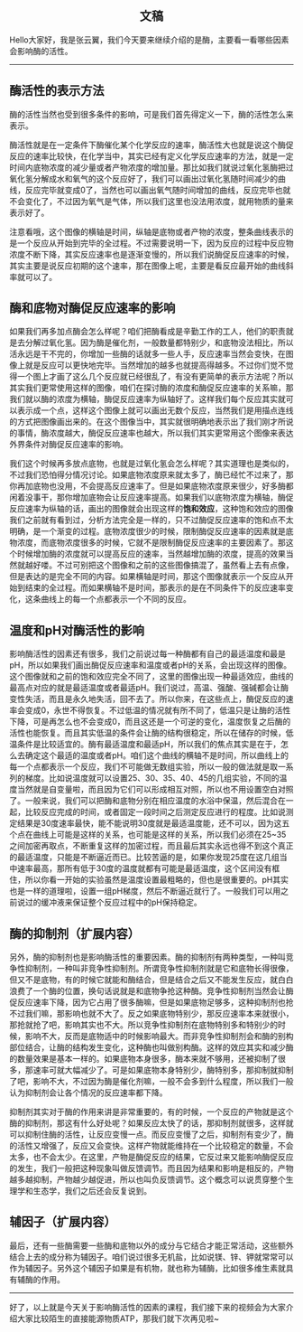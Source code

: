 <h2 align = "center">文稿</h2>

Hello大家好，我是张云翼，我们今天要来继续介绍的是酶，主要看一看哪些因素会影响酶的活性。

---

## 酶活性的表示方法

酶的活性当然也受到很多条件的影响，可是我们首先得定义一下，酶的活性怎么来表示。

酶活性就是在一定条件下酶催化某个化学反应的速率，酶活性大也就是说这个酶促反应的速率比较快，在化学当中，其实已经有定义化学反应速率的方法，就是一定时间内底物浓度的减少量或者产物浓度的增加量。那比如我们就说过氧化氢酶把过氧化氢分解成水和氧气的这个反应好了，我们可以画出过氧化氢随时间减少的曲线，反应完毕就变成0了，当然也可以画出氧气随时间增加的曲线，反应完毕也就不会变化了，不过因为氧气是气体，所以我们这里也没法用浓度，就用物质的量来表示好了。

注意看哦，这个图像的横轴是时间，纵轴是底物或者产物的浓度，整条曲线表示的是一个反应从开始到完毕的全过程。不过需要说明一下，因为反应的过程中反应物浓度不断下降，其实反应速率也是逐渐变慢的，所以我们说酶促反应速率的时候，其实主要是说反应初期的这个速率，那在图像上呢，主要是看反应最开始的曲线斜率就可以了。

## 酶和底物对酶促反应速率的影响

如果我们再多加点酶会怎么样呢？咱们把酶看成是辛勤工作的工人，他们的职责就是去分解过氧化氢。因为酶是催化剂，一般数量都特别少，和底物没法相比，所以活永远是干不完的，你增加一些酶的话就多一些人手，反应速率当然会变快，在图像上就是反应可以更快地完毕。当然增加的越多也就提高得越多。不过你们觉不觉得一个图上才画了这么几个反应就已经很乱了，有没有更简单的表示方法呢？所以其实我们更常使用这样的图像，咱们在探讨酶的浓度和酶促反应速率的关系嘛，那我们就以酶的浓度为横轴，酶促反应速率为纵轴好了。这样我们每个反应其实就可以表示成一个点，这样这个图像上就可以画出无数个反应，当然我们是用描点连线的方式把图像画出来的。在这个图像当中，其实就很明确地表示出了我们刚才所说的事情，酶浓度越大，酶促反应速率也越大，所以我们其实更常用这个图像来表达外界条件对酶促反应速率的影响。

我们这个时候再多放点底物，也就是过氧化氢会怎么样呢？其实道理也是类似的，不过我们恐怕得分情况讨论。如果底物浓度原来就太多了，酶已经忙不过来了，那你再加底物也没用，不会提高反应速率了。但是如果底物浓度原来很少，好多酶都闲着没事干，那你增加底物会让反应速率提高。如果我们以底物浓度为横轴，酶促反应速率为纵轴的话，画出的图像就会出现这样的**饱和效应**，这种饱和效应的图像我们之前就有看到过，分析方法完全是一样的，只不过酶促反应速率的饱和点不太明确，是一个渐变的过程。底物浓度很少的时候，限制酶促反应速率的因素就是底物浓度，而底物浓度很多的时候，它就不是限制酶促反应速率的主要因素了。那这个时候增加酶的浓度就可以提高反应的速率，当然越增加酶的浓度，提高的效果当然就越好喽。不过可别把这个图像和之前的这些图像搞混了，虽然看上去有点像，但是表达的是完全不同的内容。如果横轴是时间，那这个图像就表示一个反应从开始到结束的全过程。而如果横轴不是时间，那表示的是在不同条件下的反应速率变化，这条曲线上的每一个点都表示一个不同的反应。

## 温度和pH对酶活性的影响

影响酶活性的因素还有很多，我们之前说过每一种酶都有自己的最适温度和最是pH，所以如果我们画出酶促反应速率和温度或者pH的关系，会出现这样的图像。这个图像就和之前的饱和效应完全不同了，这里的图像出现一种最适效应，曲线的最高点对应的就是最适温度或者最适pH。我们说过，高温、强酸、强碱都会让酶变性失活，而且是永久地失活，回不去了。所以你来，在这些点上，酶促反应的速率会变成0，永世不得恢复。不过低温的情况就有所不同了，低温只是让酶的活性下降，可是再怎么也不会变成0，而且这还是一个可逆的变化，温度恢复之后酶的活性也能恢复。而且其实低温的条件会让酶的结构很稳定，所以在储存的时候，低温条件是比较适宜的。酶有最适温度和最适pH，所以我们的焦点其实是在于，怎么去确定这个最适的温度或者pH。咱们这个曲线的横轴不是时间，所以曲线上的每一个点都表示一个反应，我们不可能做无数组实验，所以一般的做法就是取一系列的梯度。比如说温度就可以设置25、30、35、40、45的几组实验，不同的温度当然就是自变量啦，而且因为它们可以形成相互对照，所以也不用设置空白对照了。一般来说，我们可以把酶和底物分别在相应温度的水浴中保温，然后混合在一起，比较反应完成的时间，或者固定一段时间之后测定反应进行的程度。比如说测定结果是30度速率最快，能不能说明30度就是最适温度能，还不可以，因为这五个点在曲线上可能是这样的关系，也可能是这样的关系，所以我们必须在25~35之间加密再取点，不断重复这样的加密过程，而且最后其实永远也得不到这个真正的最适温度，只能是不断逼近而已。比较苦逼的是，如果你发现25度在这几组当中速率最高，那所有低于30度的温度就都有可能是最适温度，这个区间没有框住，所以你看一开始的实验虽然是温度设置最粗略的，但也是很重要的。pH其实也是一样的道理啦，设置一组pH梯度，然后不断逼近就行了。一般我们可以用之前说过的缓冲液来保证整个反应过程中的pH保持稳定。

## 酶的抑制剂（扩展内容）

另外，酶的抑制剂也是影响酶活性的重要因素。酶的抑制剂有两种类型，一种叫竞争性抑制剂，一种叫非竞争性抑制剂。所谓竞争性抑制剂就是它和底物长得很像，但又不是底物，有的时候它就能和酶结合，但是结合之后又不能发生反应，就白白浪费了一个酶的位置，换句话说就是和底物争抢这种酶。竞争性抑制剂当然会让酶促反应速率下降，因为它占用了很多酶嘛，但是如果底物足够多，这种抑制剂也抢不过我们嘛，那影响也就不大了。反之如果底物特别少，那反应速率本来就很小，那抢就抢了吧，影响其实也不大。所以竞争性抑制剂在底物特别多和特别少的时候，影响不大，反而是底物适中的时候影响最大。而非竞争性抑制剂会和酶的别构部位结合，让酶的结构发生变化，这种酶也叫做别构酶。这样的效应其实和减少酶的数量效果是基本一样的。如果底物本身很多，酶本来就不够用，还被抑制了很多，那速率可就大幅减少了。可是如果底物本身特别少，酶特别多，那抑制就抑制了吧，影响不大，不过因为酶是催化剂嘛，一般不会多到什么程度，所以我们一般认为抑制剂会让各个情况的反应速率都下降。

抑制剂其实对于酶的作用来讲是非常重要的，有的时候，一个反应的产物就是这个酶的抑制剂，那这有什么好处呢？如果反应太快了的话，那抑制剂就很多，这样就可以抑制住酶的活性，让反应变慢一点。而反应变慢了之后，抑制剂有变少了，酶的活性又增强了，反应又会变快。这样产物就能维持在一个比较稳定的数量，不会太多，也不会太少。在这里，产物是酶促反应的结果，它反过来又能影响酶促反应的发生，我们一般把这种现象叫做反馈调节。而且因为结果和影响是相反的，产物越多越抑制，产物越少越促进，所以也叫负反馈调节。这个概念可以说贯穿整个生理学和生态学，我们之后还会反复说到。

## 辅因子（扩展内容）

最后，还有一些酶需要一些酶和底物以外的成分与它结合才能正常活动，这些额外结合上去的成分称为辅因子。咱们说过很多无机盐，比如说镁、锌、钾就常常可以作为辅因子。另外这个辅因子如果是有机物，就也称为辅酶，比如很多维生素就具有辅酶的作用。

---

好了，以上就是今天关于影响酶活性的因素的课程，我们接下来的视频会为大家介绍大家比较陌生的直接能源物质ATP，那我们就下次再见啦~

 